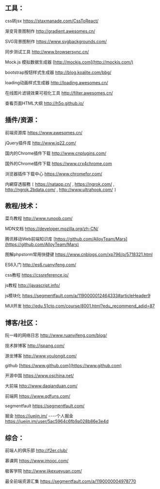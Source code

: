 ## 工具：

css转jsx https://staxmanade.com/CssToReact/

渐变背景图制作 http://gradient.awesomes.cn/

SVG背景图制作 https://www.svgbackgrounds.com/

同步测试工具 http://www.browsersync.cn/

Mock.js 模拟数据生成器 [http://mockjs.com](http://mockjs.com/)

bootstrap按钮样式生成器 http://blog.koalite.com/bbg/

loading动画样式生成器 http://loading.awesomes.cn/

在线图片滤镜效果可视化工具 http://filter.awesomes.cn/

查看页面HTML大纲 http://h5o.github.io/

## 插件/资源：

前端资源库 https://www.awesomes.cn/

jQuery插件库 http://www.jq22.com/ 

国内的Chrome插件下载 http://www.cnplugins.com/

国外的Chrome插件下载 https://www.crx4chrome.com

浏览器插件下载中心 https://www.chromefor.com/

内網穿透服務 `[` https://natapp.cn/ , https://ngrok.com/ , http://ngrok.2bdata.com/ , http://www.ultrahook.com/ `]`

## 教程/技术：

菜鸟教程 http://www.runoob.com/

MDN文档 https://developer.mozilla.org/zh-CN/

腾讯移动Web前端知识库 [https://github.com/AlloyTeam/Mars](https://github.com/AlloyTeam/Mars)

图解phpstorm常用快捷键 https://www.cnblogs.com/xp796/p/5718321.html

ES6入门 http://es6.ruanyifeng.com/

css教程 https://cssreference.io/

js教程 http://javascript.info/

js模块化 https://segmentfault.com/a/1190000012464333#articleHeader9

MUI开发 http://edu.51cto.com/course/8001.html?edu_recommend_adid=87

## 博客/社区：

阮一峰的网络日志 http://www.ruanyifeng.com/blog/

技术胖博客 http://jspang.com/

游龙博客 http://www.youlongit.com/

github [https://www.github.com](https://www.github.com)

开源中国 https://www.oschina.net/

大前端 http://www.daqianduan.com/

前端网 https://www.qdfuns.com/

segmentfault https://segmentfault.com/

掘金 https://juejin.im/ ----个人掘金 https://juejin.im/user/5ac5964c6fb9a028b86e3e4d

## 综合：

前端人的俱乐部 http://f2er.club/

慕课网 https://www.imooc.com/

极客学院 http://www.jikexueyuan.com/

最全前端资源汇集 https://segmentfault.com/a/1190000004978770